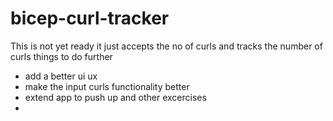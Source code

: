 # bicep-curl-tracker
This is not yet ready
it just accepts the no of curls and tracks the number of curls
things to do further
- add a better ui ux
- make the input curls functionality better
- extend app to push up and other excercises
- 
